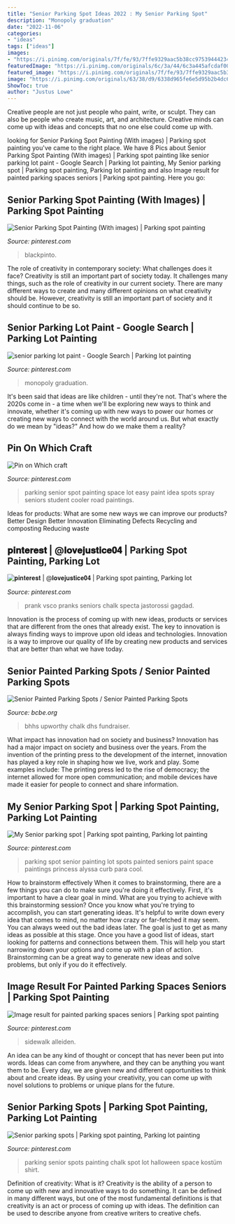 ```yaml
---
title: "Senior Parking Spot Ideas 2022 : My Senior Parking Spot"
description: "Monopoly graduation"
date: "2022-11-06"
categories:
- "ideas"
tags: ["ideas"]
images:
- "https://i.pinimg.com/originals/7f/fe/93/7ffe9329aac5b38cc97539444234a196.jpg"
featuredImage: "https://i.pinimg.com/originals/6c/3a/44/6c3a445afcdaf00a8930649d6cb5e886.jpg"
featured_image: "https://i.pinimg.com/originals/7f/fe/93/7ffe9329aac5b38cc97539444234a196.jpg"
image: "https://i.pinimg.com/originals/63/38/d9/6338d965fe6e5d95b2b4dc66beae8205.jpg"
ShowToc: true
author: "Justus Lowe"
---
```



Creative people are not just people who paint, write, or sculpt. They can also be people who create music, art, and architecture. Creative minds can come up with ideas and concepts that no one else could come up with.

	

		
looking for Senior Parking Spot Painting (With images) | Parking spot painting you've came to the right place. We have 8 Pics about Senior Parking Spot Painting (With images) | Parking spot painting like senior parking lot paint - Google Search | Parking lot painting, My Senior parking spot | Parking spot painting, Parking lot painting and also Image result for painted parking spaces seniors | Parking spot painting. Here you go:
		
    
## Senior Parking Spot Painting (With Images) | Parking Spot Painting

<img loading=lazy src="https://i.pinimg.com/originals/63/38/d9/6338d965fe6e5d95b2b4dc66beae8205.jpg" onerror="this.onerror=null;this.src='https://tse3.mm.bing.net/th?id=OIP.jL4Ht_6kR1jGmxFOCopeWAHaJ3&amp;pid=15.1';" alt="Senior Parking Spot Painting (With images) | Parking spot painting">

_Source: pinterest.com_

>blackpinto. 

	

The role of creativity in contemporary society: What challenges does it face?
Creativity is still an important part of society today. It challenges many things, such as the role of creativity in our current society. There are many different ways to create and many different opinions on what creativity should be. However, creativity is still an important part of society and it should continue to be so.

    
## Senior Parking Lot Paint - Google Search | Parking Lot Painting

<img loading=lazy src="https://i.pinimg.com/originals/17/5b/c0/175bc0ded2d3e4468fcbb1cef0c56fa0.png" onerror="this.onerror=null;this.src='https://tse2.mm.bing.net/th?id=OIP.b9oQGpLceaLvxdLGckAnXgHaNd&amp;pid=15.1';" alt="senior parking lot paint - Google Search | Parking lot painting">

_Source: pinterest.com_

>monopoly graduation. 

	

It's been said that ideas are like children - until they're not. That's where the 2020s come in - a time when we'll be exploring new ways to think and innovate, whether it's coming up with new ways to power our homes or creating new ways to connect with the world around us. But what exactly do we mean by "ideas?" And how do we make them a reality?

    
## Pin On Which Craft

<img loading=lazy src="https://i.pinimg.com/originals/cc/fb/a5/ccfba5be9faa1d0447184c3dae35c8aa.jpg" onerror="this.onerror=null;this.src='https://tse1.mm.bing.net/th?id=OIP.A6R5BERcA8K9AIMDiRpAegHaJ3&amp;pid=15.1';" alt="Pin on Which craft">

_Source: pinterest.com_

>parking senior spot painting space lot easy paint idea spots spray seniors student cooler road paintings. 

	

Ideas for products: What are some new ways we can improve our products?
Better Design
Better Innovation
Eliminating Defects
Recycling and composting
Reducing waste

    
## 𝐩𝐢𝐧𝐭𝐞𝐫𝐞𝐬𝐭 | @𝐥𝐨𝐯𝐞𝐣𝐮𝐬𝐭𝐢𝐜𝐞𝟎𝟒 | Parking Spot Painting, Parking Lot

<img loading=lazy src="https://i.pinimg.com/originals/6c/3a/44/6c3a445afcdaf00a8930649d6cb5e886.jpg" onerror="this.onerror=null;this.src='https://tse2.mm.bing.net/th?id=OIP.Jr75H9uL2mpLcvh55XEbAwHaJ4&amp;pid=15.1';" alt="𝐩𝐢𝐧𝐭𝐞𝐫𝐞𝐬𝐭 | @𝐥𝐨𝐯𝐞𝐣𝐮𝐬𝐭𝐢𝐜𝐞𝟎𝟒 | Parking spot painting, Parking lot">

_Source: pinterest.com_

>prank vsco pranks seniors chalk specta jastorossi gagdad. 

	

Innovation is the process of coming up with new ideas, products or services that are different from the ones that already exist. The key to innovation is always finding ways to improve upon old ideas and technologies. Innovation is a way to improve our quality of life by creating new products and services that are better than what we have today.

    
## Senior Painted Parking Spots / Senior Painted Parking Spots

<img loading=lazy src="https://www.bcbe.org/cms/lib/AL01901374/Centricity/Domain/5388/2cb3c90415b2544f47d8012c3b343419--art-for-art-sake-paint-your-parking-spot-ideas.jpg" onerror="this.onerror=null;this.src='https://tse4.mm.bing.net/th?id=OIP.Csrm38jLRC05b8wy6o44hAHaFT&amp;pid=15.1';" alt="Senior Painted Parking Spots / Senior Painted Parking Spots">

_Source: bcbe.org_

>bhhs upworthy chalk dhs fundraiser. 

	

What impact has innovation had on society and business?
Innovation has had a major impact on society and business over the years. From the invention of the printing press to the development of the internet, innovation has played a key role in shaping how we live, work and play. Some examples include: The printing press led to the rise of democracy; the internet allowed for more open communication; and mobile devices have made it easier for people to connect and share information.

    
## My Senior Parking Spot | Parking Spot Painting, Parking Lot Painting

<img loading=lazy src="https://i.pinimg.com/originals/7f/fe/93/7ffe9329aac5b38cc97539444234a196.jpg" onerror="this.onerror=null;this.src='https://tse2.mm.bing.net/th?id=OIP.tzzOITmfYEKHbKmaJ6MQoQHaJ4&amp;pid=15.1';" alt="My Senior parking spot | Parking spot painting, Parking lot painting">

_Source: pinterest.com_

>parking spot senior painting lot spots painted seniors paint space paintings princess alyssa curb para cool. 

	

How to brainstorm effectively
When it comes to brainstorming, there are a few things you can do to make sure you're doing it effectively. First, it's important to have a clear goal in mind. What are you trying to achieve with this brainstorming session? Once you know what you're trying to accomplish, you can start generating ideas. It's helpful to write down every idea that comes to mind, no matter how crazy or far-fetched it may seem. You can always weed out the bad ideas later. The goal is just to get as many ideas as possible at this stage. Once you have a good list of ideas, start looking for patterns and connections between them. This will help you start narrowing down your options and come up with a plan of action. Brainstorming can be a great way to generate new ideas and solve problems, but only if you do it effectively.

    
## Image Result For Painted Parking Spaces Seniors | Parking Spot Painting

<img loading=lazy src="https://i.pinimg.com/originals/45/14/fa/4514fa25961952b3b293a644ab259b31.jpg" onerror="this.onerror=null;this.src='https://tse2.mm.bing.net/th?id=OIP.bUdSJ9T9V-Gp09WIrmQWIQHaKI&amp;pid=15.1';" alt="Image result for painted parking spaces seniors | Parking spot painting">

_Source: pinterest.com_

>sidewalk alleiden. 

	

An idea can be any kind of thought or concept that has never been put into words. Ideas can come from anywhere, and they can be anything you want them to be. Every day, we are given new and different opportunities to think about and create ideas. By using your creativity, you can come up with novel solutions to problems or unique plans for the future.

    
## Senior Parking Spots | Parking Spot Painting, Parking Lot Painting

<img loading=lazy src="https://i.pinimg.com/originals/9f/17/f0/9f17f0e3bf41275a458654a54f5c74f8.jpg" onerror="this.onerror=null;this.src='https://tse4.mm.bing.net/th?id=OIP.GjyDF7dx_lp8lkB2BycpnAHaJ4&amp;pid=15.1';" alt="Senior parking spots | Parking spot painting, Parking lot painting">

_Source: pinterest.com_

>parking senior spots painting chalk spot lot halloween space kostüm shirt. 

	

Definition of creativity: What is it?
Creativity is the ability of a person to come up with new and innovative ways to do something. It can be defined in many different ways, but one of the most fundamental definitions is that creativity is an act or process of coming up with ideas. The definition can be used to describe anyone from creative writers to creative chefs.

